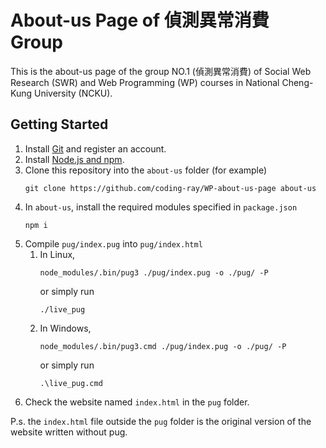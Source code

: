 # About-us Page of 偵測異常消費 Group
This is the about-us page of the group NO.1 (偵測異常消費) of Social Web Research (SWR) and Web Programming (WP) courses in National Cheng-Kung University (NCKU).

## Getting Started
1. Install [Git](https://git-scm.com/downloads) and register an account.
1. Install [Node.js and npm](https://nodejs.org/en/download/).
1. Clone this repository into the `about-us` folder (for example)  
    ```
    git clone https://github.com/coding-ray/WP-about-us-page about-us
    ```
1. In `about-us`, install the required modules specified in `package.json`  
    ```
    npm i
    ```
1. Compile `pug/index.pug` into `pug/index.html`  
    1. In Linux,
        ```
        node_modules/.bin/pug3 ./pug/index.pug -o ./pug/ -P
        ```  
        or simply run  
        ```
        ./live_pug
        ```
    1. In Windows,  
        ```
        node_modules/.bin/pug3.cmd ./pug/index.pug -o ./pug/ -P
        ```
        or simply run  
        ```
        .\live_pug.cmd
        ```
1. Check the website named `index.html` in the `pug` folder.

P.s. the `index.html` file outside the `pug` folder is the original version of the website written without pug.
